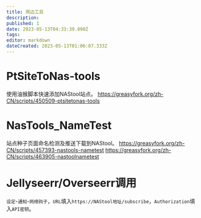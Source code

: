 ```yaml
---
title: 周边工具
description: 
published: 1
date: 2023-05-13T04:33:39.898Z
tags: 
editor: markdown
dateCreated: 2023-05-13T01:06:07.333Z
---
```


# PtSiteToNas-tools

使用油猴脚本快速添加NAStool站点。
https://greasyfork.org/zh-CN/scripts/450509-ptsitetonas-tools

# NasTools_NameTest
站点种子页面命名检测及推送下载到NAStool。
https://greasyfork.org/zh-CN/scripts/457393-nastools-nametest
https://greasyfork.org/zh-CN/scripts/463905-nastoolnametest


# Jellyseerr/Overseerr调用
`设定`-`通知`-`网络钩子`，`URL`填入`https://NAStool地址/subscribe`，`Authorization`填入`API密钥`。
